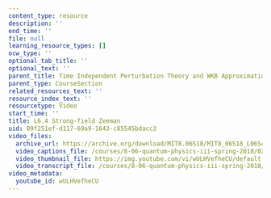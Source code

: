 ```yaml
---
content_type: resource
description: ''
end_time: ''
file: null
learning_resource_types: []
ocw_type: ''
optional_tab_title: ''
optional_text: ''
parent_title: Time Independent Perturbation Theory and WKB Approximation
parent_type: CourseSection
related_resources_text: ''
resource_index_text: ''
resourcetype: Video
start_time: ''
title: L6.4 Strong-field Zeeman
uid: 09f251ef-d117-69a9-1643-c85545bdacc3
video_files:
  archive_url: https://archive.org/download/MIT8.06S18/MIT8_06S18_L06S4_300k.mp4
  video_captions_file: /courses/8-06-quantum-physics-iii-spring-2018/02ccec748f015c53b8feaaeb063dbab2_wULHVefheCU.vtt
  video_thumbnail_file: https://img.youtube.com/vi/wULHVefheCU/default.jpg
  video_transcript_file: /courses/8-06-quantum-physics-iii-spring-2018/344c8c1c59629ba4b8b101bc409c7004_wULHVefheCU.pdf
video_metadata:
  youtube_id: wULHVefheCU
---
```

